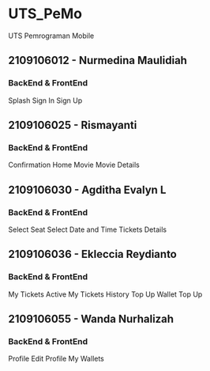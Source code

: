 # UTS_PeMo
UTS Pemrograman Mobile

## 2109106012 - Nurmedina Maulidiah
### BackEnd & FrontEnd
Splash 
Sign In 
Sign Up

## 2109106025 - Rismayanti
### BackEnd & FrontEnd
Confirmation 
Home Movie
Movie Details 

## 2109106030 - Agditha Evalyn L
### BackEnd & FrontEnd
Select Seat 
Select Date and Time 
Tickets Details

## 2109106036 - Ekleccia Reydianto
### BackEnd & FrontEnd
My Tickets Active 
My Tickets History 
Top Up 
Wallet Top Up

## 2109106055 - Wanda Nurhalizah 
### BackEnd & FrontEnd
Profile
Edit Profile
My Wallets
